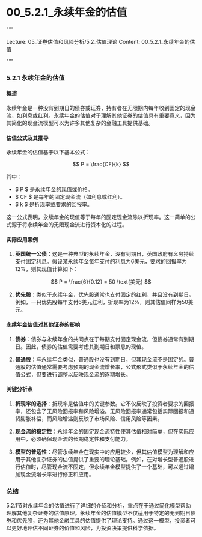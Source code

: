 # 00_5.2.1_永续年金的估值

"""

Lecture: 05_证券估值和风险分析/5.2_估值理论
Content: 00_5.2.1_永续年金的估值

"""

### 5.2.1 永续年金的估值

#### 概述
永续年金是一种没有到期日的债券或证券，持有者在无限期内每年收到固定的现金流，如利息或红利。永续年金的估值对于理解其他证券的估值具有重要意义，因为其简化的现金流模型可以为许多其他复杂的金融工具提供基础。

#### 估值公式及其推导
永续年金的估值基于以下基本公式：

$$ P = \frac{CF}{k} $$

其中：
- $ P $ 是永续年金的现值或价格。
- $ CF $ 是每年的固定现金流（如利息或红利）。
- $ k $ 是折现率或要求的回报率。

这一公式表明，永续年金的现值等于每年的固定现金流除以折现率。这一简单的公式源于将永续年金的无限现金流进行资本化的过程。

#### 实际应用案例
1. **英国统一公债**：这是一种典型的永续年金，没有到期日，英国政府有义务持续支付固定利息。假设某永续年金每年支付的利息为6美元，要求的回报率为12%，则其现值计算如下：

$$ P = \frac{6}{0.12} = 50 \text{美元} $$

2. **优先股**：类似于永续年金，优先股通常也支付固定的红利，并且没有到期日。例如，一只优先股每年支付6美元红利，折现率为12%，则其估值同样为50美元。

#### 永续年金估值对其他证券的影响
1. **债券**：债券与永续年金的共同点在于每期支付固定现金流，但债券通常有到期日。因此，债券的估值需要考虑其到期日和票息的现值。

2. **普通股**：与永续年金类似，普通股也没有到期日，但其现金流不是固定的。普通股的估值通常需要考虑预期的现金流增长率，公式形式类似于永续年金的估值公式，但要进行调整以反映现金流的逐期增长。

#### 关键分析点
1. **折现率的选择**：折现率是估值中的关键参数。它不仅反映了投资者要求的回报率，还包含了无风险回报率和风险增溢。无风险回报率通常包括实际回报和通货膨胀补偿，而风险增溢则反映了市场风险、信用风险等因素。

2. **现金流的稳定性**：永续年金的固定现金流特性使其估值相对简单，但在实际应用中，必须确保现金流的长期稳定性和支付能力。

3. **模型的普适性**：尽管永续年金在现实中的应用较少，但其估值模型为理解和应用于其他复杂证券的估值提供了重要的理论基础。例如，在对增长型普通股进行估值时，尽管现金流不固定，但永续年金模型提供了一个基础，可以通过增加现金流增长率进行修正和应用。

### 总结
5.2.1节对永续年金的估值进行了详细的介绍和分析，重点在于通过简化模型帮助理解其他复杂证券的估值原理。永续年金的估值模型不仅适用于特定的无到期日债券和优先股，还为其他金融工具的估值提供了理论支持。通过这一模型，投资者可以更好地评估不同证券的价值和风险，为投资决策提供科学依据。
